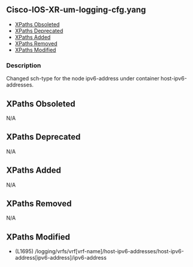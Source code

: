 ## Cisco-IOS-XR-um-logging-cfg.yang

- [XPaths Obsoleted](#xpaths-obsoleted)
- [XPaths Deprecated](#xpaths-deprecated)
- [XPaths Added](#xpaths-added)
- [XPaths Removed](#xpaths-removed)
- [XPaths Modified](#xpaths-modified)

### Description

Changed sch-type for the node ipv6-address under container host-ipv6-addresses.

## XPaths Obsoleted

N/A

## XPaths Deprecated

N/A

## XPaths Added

N/A

## XPaths Removed

N/A

## XPaths Modified

- (L1695)	/logging/vrfs/vrf[vrf-name]/host-ipv6-addresses/host-ipv6-address[ipv6-address]/ipv6-address

